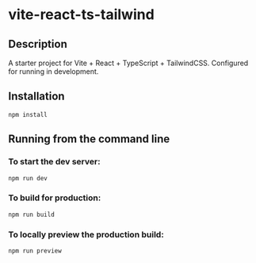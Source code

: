 # vite-react-ts-tailwind

## Description

A starter project for Vite + React + TypeScript + TailwindCSS. Configured for running in development.

## Installation

```
npm install
```

## Running from the command line

### To start the dev server:

```
npm run dev
```

### To build for production:

```
npm run build
```

### To locally preview the production build:

```
npm run preview
```
